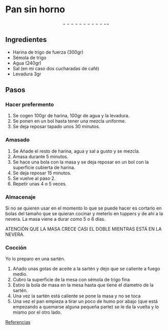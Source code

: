 # Pan sin horno
$$------------$$
## Ingredientes
* Harina de trigo de fuerza (300gr)
* Sémola de trigo
* Agua (240gr)
* Sal (en mi caso dos cucharadas de café)
* Levadura 3gr

## Pasos
### Hacer prefermento
1. Se cogen 100gr de harina, 100gr de agua y la levadura.
2. Se ponen en un bol hasta tener una mezcla uniforme.
3. Se deja reposar tapado unos 30 minutos.

### Amasado
1. Se Añade el resto de harina, agua y sal a gusto y se mezcla.
2. Amasa durante 5 minutos.
2. Se hace una bola con la masa y se deja reposar en un bol con la superficie cubierta de harina.
3. Se deja reposar 15 minutos.
4. Se vuelve al paso 2.
5. Repetir unas 4 o 5 veces.

### Almacenaje
Si no se quieren usar en el momento lo que se puede hacer es cortarlo en bolas del tamaño
que se quieran cocinar y meterlo en tuppers y de ahí a la nevera.
La masa viene a durar como 5 o 6 días.

ATENCIÓN QUE LA MASA CRECE CASI EL DOBLE MIENTRAS ESTÁ EN LA NEVERA.

### Cocción
Yo lo preparo en una sartén.

1. Añado unas gotas de aceite a la sartén y dejo que se caliente a fuego medio.
2. Cubro la superficie de la mesa con sémola de trigo fina
3. Estiro la bola de masa en la mesa hasta que tiene el diametro de la sartén.
4. Una vez la sartén está caliente se pone la masa y no se toca
5. Una vez el pan empieza a tirar un poco de humo por abajo (que está empezando a quemarse alguna pequeña parte)
se le da la vuelta y lo mismo por el otro lado.

[Referencias](https://www.marialunarillos.com/blog/2014/07/receta-de-pan-plano-en-sarten.html)
